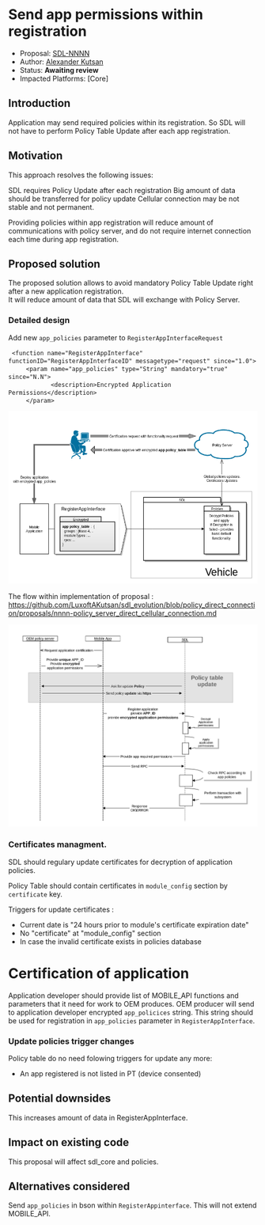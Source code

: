 # Send app permissions within registration

* Proposal: [SDL-NNNN](nnnn-send_permissions_within_app_register.md)
* Author: [Alexander Kutsan](https://github.com/LuxoftAKutsan)
* Status: **Awaiting review**
* Impacted Platforms: [Core]

## Introduction
Application may send required policies within its registration. 
So SDL will not have to perform Policy Table Update after each app registration.

## Motivation
This approach resolves the following issues:

SDL requires Policy Update after each registration
Big amount of data should be transferred for policy update 
Cellular connection may be not stable and not permanent.

Providing policies within app registration will reduce amount of communications with policy server, and do not require internet connection each time during app registration.

## Proposed solution
The proposed solution allows to avoid mandatory Policy Table Update right after a new application registration.  
It will reduce amount of data that SDL will exchange with Policy Server.

### Detailed design
Add new `app_policies` parameter to `RegisterAppInterfaceRequest` 

```
 <function name="RegisterAppInterface" functionID="RegisterAppInterfaceID" messagetype="request" since="1.0">
     <param name="app_policies" type="String" mandatory="true" since="N.N">
            <description>Encrypted Application Permissions</description>
     </param>
```

![Architecture Approach](../assets/proposals/nnnn-send_permissions_within_app_register/arhitecture_approach.png)


The flow within implementation of proposal : https://github.com/LuxoftAKutsan/sdl_evolution/blob/policy_direct_connection/proposals/nnnn-policy_server_direct_cellular_connection.md 

![Registration with sending Application Policies](../assets/proposals/nnnn-send_permissions_within_app_register/register_with_policies.png)

### Certificates managment.

SDL should regulary update certificates for decryption of application policies.

Policy Table should contain certificates in `module_config` section by `certificate` key.

Triggers for update certificates :

   - Current date is "24 hours prior to module's certificate expiration date"
   - No "certificate" at "module_config" section
   - In case the invalid certificate exists in policies database

# Certification of application 

Application developer should provide list of MOBILE_API functions and parameters that it need for work to OEM produces.
OEM producer will send to application developer encrypted `app_policices` string. 
This string should be used for registration in `app_policies` parameter in `RegisterAppInterface`. 

### Update policies trigger changes

Policy table do no need folowing triggers for update any more:

 - An app registered is not listed in PT (device consented)


## Potential downsides

This increases amount of data in RegisterAppInterface.

## Impact on existing code

This proposal will affect sdl_core and policies.


## Alternatives considered

Send `app_policies` in bson within `RegisterAppinterface`. This will not extend MOBILE_API.
